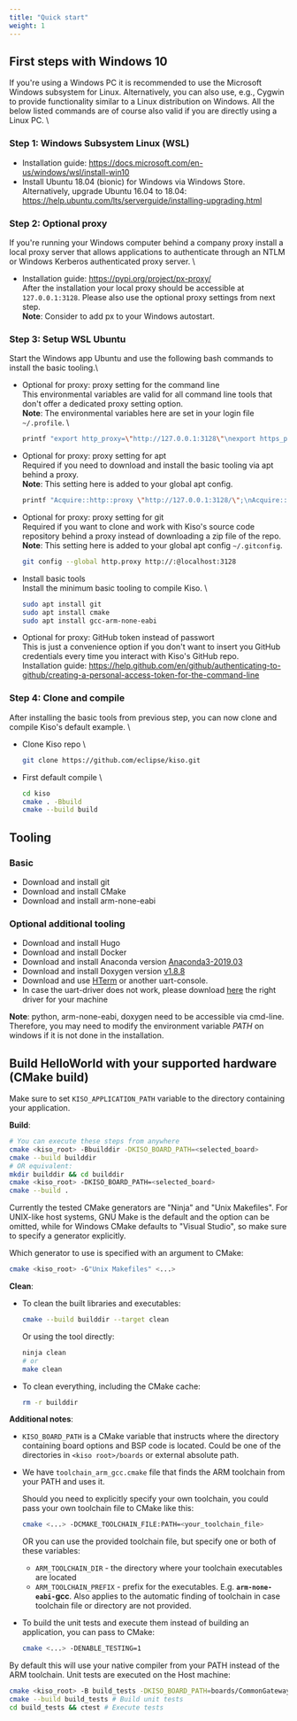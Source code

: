 ```yaml
---
title: "Quick start"
weight: 1
---
```


## First steps with Windows 10 ##
If you're using a Windows PC it is recommended to use the Microsoft Windows subsystem for Linux. Alternatively, you can also use, e.g., Cygwin to provide functionality similar to a Linux distribution on Windows. All the below listed commands are of course also valid if you are directly using a Linux PC. \

### Step 1: Windows Subsystem Linux (WSL) ###
* Installation guide: https://docs.microsoft.com/en-us/windows/wsl/install-win10
* Install Ubuntu 18.04 (bionic) for Windows via Windows Store. Alternatively, upgrade Ubuntu 16.04 to 18.04: https://help.ubuntu.com/lts/serverguide/installing-upgrading.html

### Step 2: Optional proxy ###
If you're running your Windows computer behind a company proxy install a local proxy server that allows applications to authenticate through an NTLM or Windows Kerberos authenticated proxy server. \

* Installation guide: https://pypi.org/project/px-proxy/ \
  After the installation your local proxy should be accessible at `127.0.0.1:3128`. Please also use the optional proxy settings from next step. \
  **Note**: Consider to add px to your Windows autostart.

### Step 3: Setup WSL Ubuntu ###
Start the Windows app Ubuntu and use the following bash commands to install the basic tooling.\

* Optional for proxy: proxy setting for the command line \
  This environmental variables are valid for all command line tools that don't offer a dedicated proxy setting option. \
  **Note**: The environmental variables here are set in your login file `~/.profile`. \
  ```bash
  printf "export http_proxy=\"http://127.0.0.1:3128\"\nexport https_proxy=\"http://127.0.0.1:3128\"\n" >> ~/.profile && source ~/.profile`
    ```

* Optional for proxy: proxy setting for apt \
  Required if you need to download and install the basic tooling via apt behind a proxy. \
  **Note**: This setting here is added to your global apt config.
  ```bash
  printf "Acquire::http::proxy \"http://127.0.0.1:3128/\";\nAcquire::https::proxy \"http://127.0.0.1:3128/\";\n" \| sudo tee /etc/apt/apt.conf.d/80proxy`
  ```

* Optional for proxy: proxy setting for git \
  Required if you want to clone and work with Kiso's source code repository behind a proxy instead of downloading a zip file of the repo.
  **Note**: This setting here is added to your global apt config `~/.gitconfig`.
  ```bash
  git config --global http.proxy http://:@localhost:3128
  ```

* Install basic tools \
  Install the minimum basic tooling to compile Kiso. \
  ```bash
  sudo apt install git
  sudo apt install cmake
  sudo apt install gcc-arm-none-eabi
  ```

* Optional for proxy: GitHub token instead of passwort \
  This is just a convenience option if you don't want to insert you GitHub credentials every time you interact with Kiso's GitHub repo. \
  Installation guide: https://help.github.com/en/github/authenticating-to-github/creating-a-personal-access-token-for-the-command-line

### Step 4: Clone and compile ###
After installing the basic tools from previous step, you can now clone and compile Kiso's default example. \

* Clone Kiso repo \
  ```bash
  git clone https://github.com/eclipse/kiso.git
  ```

* First default compile \
  ```bash
  cd kiso
  cmake . -Bbuild
  cmake --build build
  ```

## Tooling ##
### Basic ###
* Download and install git
* Download and install CMake
* Download and install arm-none-eabi

### Optional additional tooling ###
  * Download and install Hugo
  * Download and install Docker
  * Download and install Anaconda version [Anaconda3-2019.03](https://repo.continuum.io/archive/)
  * Download and install Doxygen version [v1.8.8](https://sourceforge.net/projects/doxygen/files/rel-1.8.8/)
  * Download and use [HTerm](https://www.heise.de/download/product/hterm-53283/download) or another uart-console.
  * In case the uart-driver does not work, please download [here](https://www.ftdichip.com/Drivers/VCP.htm) the right driver for your machine

**Note**: python, arm-none-eabi, doxygen need to be accessible via cmd-line. Therefore, you may need to modify the environment variable *PATH* on windows if it is not done in the installation.

## Build HelloWorld with your supported hardware (CMake build) ##

Make sure to set `KISO_APPLICATION_PATH` variable to the directory containing your application.

**Build**:
```bash
# You can execute these steps from anywhere
cmake <kiso_root> -Bbuilddir -DKISO_BOARD_PATH=<selected_board>
cmake --build builddir
# OR equivalent:
mkdir builddir && cd builddir
cmake <kiso_root> -DKISO_BOARD_PATH=<selected_board>
cmake --build .
```
Currently the tested CMake generators are "Ninja" and "Unix Makefiles". For UNIX-like host systems, GNU Make is the default and the option can be omitted, while for Windows CMake defaults to "Visual Studio", so make sure to specify a generator explicitly.

Which generator to use is specified with an argument to CMake:
```bash
cmake <kiso_root> -G"Unix Makefiles" <...>
```

**Clean**:

- To clean the built libraries and executables:
  ```bash
  cmake --build builddir --target clean
  ```
  Or using the tool directly:
  ```bash
  ninja clean
  # or
  make clean
  ```

- To clean everything, including the CMake cache:
  ```bash
  rm -r builddir
  ```

**Additional notes**:

- `KISO_BOARD_PATH` is a CMake variable that instructs where the directory containing board options and BSP code is located. Could be one of the directories in `<kiso root>/boards` or external absolute path.

- We have `toolchain_arm_gcc.cmake` file that finds the ARM toolchain from your PATH and uses it.

  Should you need to explicitly specify your own toolchain, you could pass your own toolchain file to CMake like this:
  ```bash
  cmake <...> -DCMAKE_TOOLCHAIN_FILE:PATH=<your_toolchain_file>
  ```
  OR you can use the provided toolchain file, but specify one or both of these variables:
  - `ARM_TOOLCHAIN_DIR` - the directory where your toolchain executables are located
  - `ARM_TOOLCHAIN_PREFIX` - prefix for the executables. E.g. **`arm-none-eabi-`gcc**. Also applies to the automatic finding of toolchain in case toolchain file or directory are not provided.

- To build the unit tests and execute them instead of building an application, you can pass to CMake:
  ```bash
  cmake <...> -DENABLE_TESTING=1
  ```
By default this will use your native compiler from your PATH instead of the ARM toolchain. Unit tests are executed on the Host machine:
```bash
cmake <kiso_root> -B build_tests -DKISO_BOARD_PATH=boards/CommonGateway -DENABLE_TESTING=1 # Generate for testing
cmake --build build_tests # Build unit tests
cd build_tests && ctest # Execute tests
```
